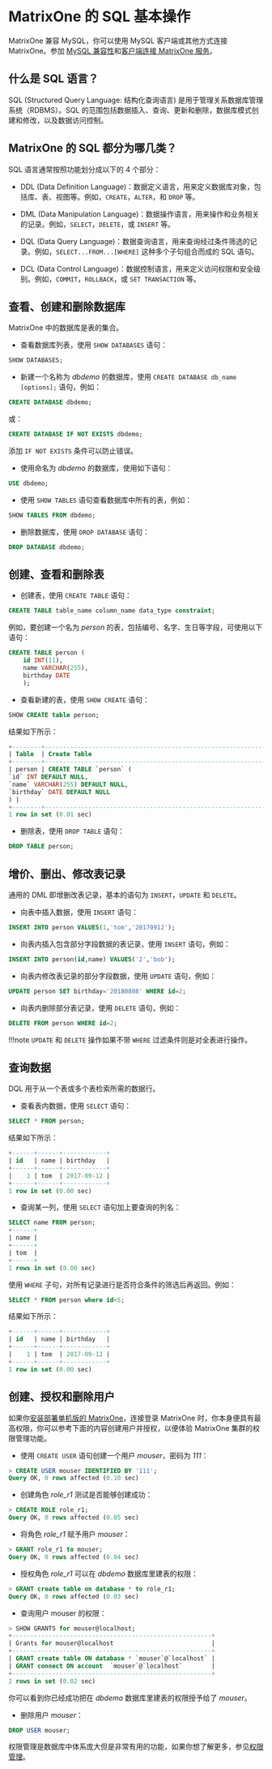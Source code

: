 # MatrixOne 的 SQL 基本操作

MatrixOne 兼容 MySQL，你可以使用 MySQL 客户端或其他方式连接 MatrixOne。参加 [MySQL 兼容性](../Overview/mysql-compatibility.md)和[客户端连接 MatrixOne 服务](../Develop/connect-mo/database-client-tools.md)。

## 什么是 SQL 语言？

SQL (Structured Query Language: 结构化查询语言) 是用于管理关系数据库管理系统（RDBMS）。SQL 的范围包括数据插入、查询、更新和删除，数据库模式创建和修改，以及数据访问控制。

## MatrixOne 的 SQL 都分为哪几类？

SQL 语言通常按照功能划分成以下的 4 个部分：

- DDL (Data Definition Language)：数据定义语言，用来定义数据库对象，包括库、表、视图等。例如，`CREATE`，`ALTER`，和 `DROP` 等。

- DML (Data Manipulation Language)：数据操作语言，用来操作和业务相关的记录。例如，`SELECT`，`DELETE`，或 `INSERT` 等。

- DQL (Data Query Language)：数据查询语言，用来查询经过条件筛选的记录。例如，`SELECT...FROM...[WHERE]` 这种多个子句组合而成的 SQL 语句。

- DCL (Data Control Language)：数据控制语言，用来定义访问权限和安全级别。例如，`COMMIT`，`ROLLBACK`，或 `SET TRANSACTION` 等。

## 查看、创建和删除数据库

MatrixOne 中的数据库是表的集合。

- 查看数据库列表，使用 `SHOW DATABASES` 语句：

```sql
SHOW DATABASES;
```

- 新建一个名称为 *dbdemo* 的数据库，使用 `CREATE DATABASE db_name [options];` 语句，例如：

```sql
CREATE DATABASE dbdemo;
```

或：

```sql
CREATE DATABASE IF NOT EXISTS dbdemo;
```

添加 `IF NOT EXISTS` 条件可以防止错误。

- 使用命名为 *dbdemo* 的数据库，使用如下语句：

```sql
USE dbdemo;
```

- 使用 `SHOW TABLES` 语句查看数据库中所有的表，例如：

```sql
SHOW TABLES FROM dbdemo;
```

- 删除数据库，使用 `DROP DATABASE` 语句：

```sql
DROP DATABASE dbdemo;
```

## 创建、查看和删除表

- 创建表，使用 `CREATE TABLE` 语句：

```sql
CREATE TABLE table_name column_name data_type constraint;
```

例如，要创建一个名为 *person* 的表，包括编号、名字、生日等字段，可使用以下语句：

```sql
CREATE TABLE person (
    id INT(11),
    name VARCHAR(255),
    birthday DATE
    );
```

- 查看新建的表，使用 `SHOW CREATE` 语句：

```sql
SHOW CREATE table person;
```

结果如下所示：

```sql
+--------+-----------------------------------------------------------------------------------------------------------------+
| Table  | Create Table                                                                                                    |
+--------+-----------------------------------------------------------------------------------------------------------------+
| person | CREATE TABLE `person` (
`id` INT DEFAULT NULL,
`name` VARCHAR(255) DEFAULT NULL,
`birthday` DATE DEFAULT NULL
) |
+--------+-----------------------------------------------------------------------------------------------------------------+
1 row in set (0.01 sec)
```

- 删除表，使用 `DROP TABLE` 语句：

```sql
DROP TABLE person;
```

## 增价、删出、修改表记录

通用的 DML 即增删改表记录，基本的语句为 `INSERT`，`UPDATE` 和 `DELETE`。

- 向表中插入数据，使用 `INSERT` 语句：

```sql
INSERT INTO person VALUES(1,'tom','20170912');
```

- 向表内插入包含部分字段数据的表记录，使用 `INSERT` 语句，例如：

```sql
INSERT INTO person(id,name) VALUES('2','bob');
```

- 向表内修改表记录的部分字段数据，使用 `UPDATE` 语句，例如：

```sql
UPDATE person SET birthday='20180808' WHERE id=2;
```

- 向表内删除部分表记录，使用 `DELETE` 语句，例如：

```sql
DELETE FROM person WHERE id=2;
```

!!!note
   `UPDATE` 和 `DELETE` 操作如果不带 `WHERE` 过滤条件则是对全表进行操作。

## 查询数据

DQL 用于从一个表或多个表检索所需的数据行。

- 查看表内数据，使用 `SELECT` 语句：

```sql
SELECT * FROM person;
```

结果如下所示：

```sql
+------+------+------------+
| id   | name | birthday   |
+------+------+------------+
|    1 | tom  | 2017-09-12 |
+------+------+------------+
1 row in set (0.00 sec)
```

- 查询某一列，使用 `SELECT` 语句加上要查询的列名：

```sql
SELECT name FROM person;
+------+
| name |
+------+
| tom  |
+------+
1 rows in set (0.00 sec)
```

使用 `WHERE` 子句，对所有记录进行是否符合条件的筛选后再返回。例如：

```sql
SELECT * FROM person where id<5;
```

结果如下所示：

```sql
+------+------+------------+
| id   | name | birthday   |
+------+------+------------+
|    1 | tom  | 2017-09-12 |
+------+------+------------+
1 row in set (0.00 sec)
```

## 创建、授权和删除用户

如果你[安装部署单机版的 MatrixOne](../Get-Started/install-standalone-matrixone.md)，连接登录 MatrixOne 时，你本身便具有最高权限，你可以参考下面的内容创建用户并授权，以便体验 MatrixOne 集群的权限管理功能。

- 使用 `CREATE USER` 语句创建一个用户 *mouser*，密码为 *111*：

```sql
> CREATE USER mouser IDENTIFIED BY '111';
Query OK, 0 rows affected (0.10 sec)
```

- 创建角色 *role_r1* 测试是否能够创建成功：

```sql
> CREATE ROLE role_r1;
Query OK, 0 rows affected (0.05 sec)
```

- 将角色 *role_r1* 赋予用户 *mouser*：

```sql
> GRANT role_r1 to mouser;
Query OK, 0 rows affected (0.04 sec)
```

- 授权角色 *role_r1* 可以在 *dbdemo* 数据库里建表的权限：

```sql
> GRANT create table on database * to role_r1;
Query OK, 0 rows affected (0.03 sec)
```

- 查询用户 mouser 的权限：

```sql
> SHOW GRANTS for mouser@localhost;
+-------------------------------------------------------+
| Grants for mouser@localhost                           |
+-------------------------------------------------------+
| GRANT create table ON database * `mouser`@`localhost` |
| GRANT connect ON account  `mouser`@`localhost`        |
+-------------------------------------------------------+
2 rows in set (0.02 sec)
```

你可以看到你已经成功把在 *dbdemo* 数据库里建表的权限授予给了 *mouser*。

- 删除用户 *mouser*：

```sql
DROP USER mouser;
```

权限管理是数据库中体系庞大但是非常有用的功能，如果你想了解更多，参见[权限管理](../Security/about-privilege-management.md)。
